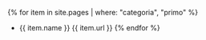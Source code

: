 {% for item in site.pages | where: "categoria", "primo" %}
- {{ item.name }} {{ item.url }}
{% endfor %}